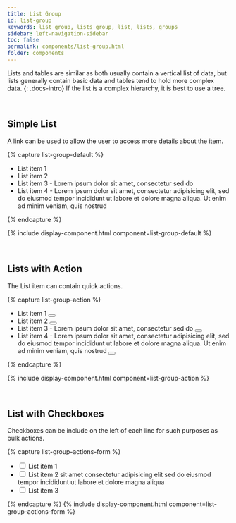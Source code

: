 ```yaml
---
title: List Group
id: list-group
keywords: list group, lists group, list, lists, groups
sidebar: left-navigation-sidebar
toc: false
permalink: components/list-group.html
folder: components
---
```


Lists and tables are similar as both usually contain a vertical list of data, but lists generally contain basic data and tables tend to hold more complex data.
{: .docs-intro}
If the list is a complex hierarchy, it is best to use a tree.

<br>

## Simple List

A link can be used to allow the user to access more details about the item.

{% capture list-group-default %}
<ul class="fd-list-group">
    <li class="fd-list-group__item">
        List item 1
    </li>
    <li class="fd-list-group__item">
        List item 2
    </li>
    <li class="fd-list-group__item">
        List item 3 - Lorem ipsum dolor sit amet, consectetur sed do
    </li>
    <li class="fd-list-group__item">
        List item 4 - Lorem ipsum dolor sit amet, consectetur adipisicing elit, sed do eiusmod tempor incididunt ut labore et dolore magna aliqua. Ut enim ad minim veniam, quis nostrud
    </li>
</ul>
{% endcapture %}

{% include display-component.html component=list-group-default %}

<br>

## Lists with Action

The List item can contain quick actions.

{% capture list-group-action %}
<ul class="fd-list-group">
    <li class="fd-list-group__item">
        List item 1
        <span class="fd-list-group__action">
            <button class=" fd-button--light sap-icon--edit" aria-label="Edit"></button>
        </span>
    </li>
    <li class="fd-list-group__item">
        List item 2
        <span class="fd-list-group__action">
            <button class=" fd-button--light sap-icon--edit" aria-label="Edit"></button>
        </span>
    </li>
    <li class="fd-list-group__item">
        List item 3 - Lorem ipsum dolor sit amet, consectetur sed do
        <span class="fd-list-group__action">
            <button class=" fd-button--light sap-icon--edit" aria-label="Edit"></button>
        </span>
    </li>
    <li class="fd-list-group__item">
        List item 4 - Lorem ipsum dolor sit amet, consectetur adipisicing elit, sed do eiusmod tempor incididunt ut labore et dolore magna aliqua. Ut enim ad minim veniam, quis nostrud
        <span class="fd-list-group__action">
            <button class=" fd-button--light sap-icon--edit" aria-label="Edit"></button>
        </span>
    </li>
</ul>
{% endcapture %}

{% include display-component.html component=list-group-action %}

<br>


## List with Checkboxes

Checkboxes can be include on the left of each line for such purposes as bulk actions.

{% capture list-group-actions-form %}
<ul class="fd-list-group">
    <li class="fd-list-group__item">
        <div class="fd-form__item fd-form__item--check">
            <label class="fd-form__label" for="121Sd939">
                <input type="checkbox" class="fd-form__control" id="121Sd939">
                List item 1
            </label>
        </div>
    </li>
    <li class="fd-list-group__item">
        <div class="fd-form__item fd-form__item--check">
            <label class="fd-form__label" for="CndSd399">
                <input type="checkbox" class="fd-form__control" id="CndSd399">
                List item 2 sit amet consectetur adipisicing elit sed do eiusmod tempor incididunt ut labore et dolore magna aliqua
            </label>
        </div>
    </li>
    <li class="fd-list-group__item">
        <div class="fd-form__item fd-form__item--check">
            <label class="fd-form__label" for="S8jyH416">
                <input type="checkbox" class="fd-form__control" id="S8jyH416">
                List item 3
            </label>
        </div>
    </li>
</ul>
{% endcapture %}
{% include display-component.html component=list-group-actions-form %}
